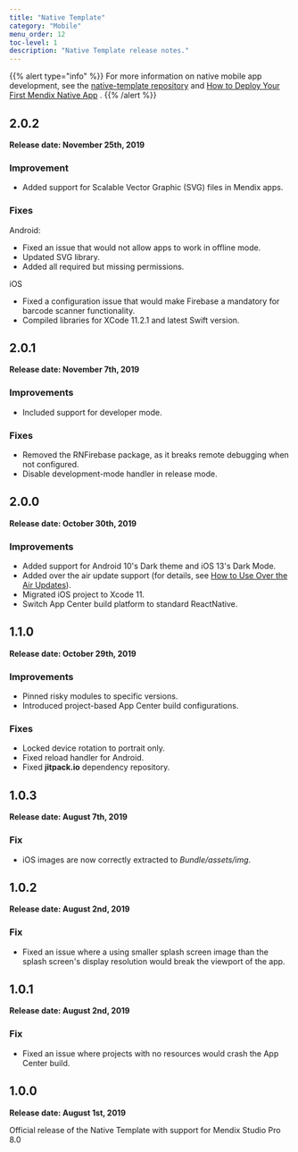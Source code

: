 ```yaml
---
title: "Native Template"
category: "Mobile"
menu_order: 12
toc-level: 1
description: "Native Template release notes."
---
```


{{% alert type="info" %}}
For more information on native mobile app development, see the [native-template repository](https://github.com/mendix/native-template/) and [How to Deploy Your First Mendix Native App](/howto/mobile/deploying-native-app) .
{{% /alert %}}

## 2.0.2

**Release date: November 25th, 2019**

### Improvement

* Added support for Scalable Vector Graphic (SVG) files in Mendix apps.

### Fixes

Android:

* Fixed an issue that would not allow apps to work in offline mode.
* Updated SVG library.
* Added all required but missing permissions.

iOS

* Fixed a configuration issue that would make Firebase a mandatory for barcode scanner functionality.
* Compiled libraries for XCode 11.2.1 and latest Swift version.

## 2.0.1

**Release date: November 7th, 2019**

### Improvements

* Included support for developer mode.

### Fixes

* Removed the RNFirebase package, as it breaks remote debugging when not configured.
* Disable development-mode handler in release mode.

## 2.0.0

**Release date: October 30th, 2019**

### Improvements

* Added support for Android 10's Dark theme and iOS 13's Dark Mode.
* Added over the air update support (for details, see [How to Use Over the Air Updates](/howto/mobile/how-to-ota)).
* Migrated iOS project to Xcode 11.
* Switch App Center build platform to standard ReactNative.

## 1.1.0

**Release date: October 29th, 2019**

### Improvements

* Pinned risky modules to specific versions.
* Introduced project-based App Center build configurations.

### Fixes

* Locked device rotation to portrait only.
* Fixed reload handler for Android.
* Fixed **jitpack.io** dependency repository.

## 1.0.3

**Release date: August 7th, 2019**

### Fix

* iOS images are now correctly extracted to *Bundle/assets/img*.

## 1.0.2

**Release date: August 2nd, 2019**

### Fix

* Fixed an issue where a using smaller splash screen image than the splash screen's display resolution would break the viewport of the app.

## 1.0.1

**Release date: August 2nd, 2019**

### Fix

* Fixed an issue where projects with no resources would crash the App Center build.

## 1.0.0

**Release date: August 1st, 2019**

Official release of the Native Template with support for Mendix Studio Pro 8.0

